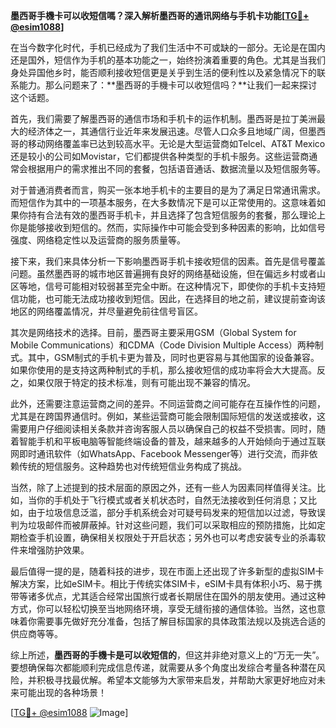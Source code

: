 **墨西哥手機卡可以收短信嗎？深入解析墨西哥的通讯网络与手机卡功能[[TG💪+ @esim1088](https://t.me/s/esim1088)]**

在当今数字化时代，手机已经成为了我们生活中不可或缺的一部分。无论是在国内还是国外，短信作为手机的基本功能之一，始终扮演着重要的角色。尤其是当我们身处异国他乡时，能否顺利接收短信更是关乎到生活的便利性以及紧急情况下的联系能力。那么问题来了：**墨西哥的手機卡可以收短信吗？**让我们一起来探讨这个话题。

首先，我们需要了解墨西哥的通信市场和手机卡的运作机制。墨西哥是拉丁美洲最大的经济体之一，其通信行业近年来发展迅速。尽管人口众多且地域广阔，但墨西哥的移动网络覆盖率已达到较高水平。无论是大型运营商如Telcel、AT&T Mexico还是较小的公司如Movistar，它们都提供各种类型的手机卡服务。这些运营商通常会根据用户的需求推出不同的套餐，包括语音通话、数据流量以及短信服务等。

对于普通消费者而言，购买一张本地手机卡的主要目的是为了满足日常通讯需求。而短信作为其中的一项基本服务，在大多数情况下是可以正常使用的。这意味着如果你持有合法有效的墨西哥手机卡，并且选择了包含短信服务的套餐，那么理论上你是能够接收到短信的。然而，实际操作中可能会受到多种因素的影响，比如信号强度、网络稳定性以及运营商的服务质量等。

接下来，我们来具体分析一下影响墨西哥手机卡接收短信的因素。首先是信号覆盖问题。虽然墨西哥的城市地区普遍拥有良好的网络基础设施，但在偏远乡村或者山区等地，信号可能相对较弱甚至完全中断。在这种情况下，即使你的手机卡支持短信功能，也可能无法成功接收到短信。因此，在选择目的地之前，建议提前查询该地区的网络覆盖情况，并尽量避免前往信号盲区。

其次是网络技术的选择。目前，墨西哥主要采用GSM（Global System for Mobile Communications）和CDMA（Code Division Multiple Access）两种制式。其中，GSM制式的手机卡更为普及，同时也更容易与其他国家的设备兼容。如果你使用的是支持这两种制式的手机，那么接收短信的成功率将会大大提高。反之，如果仅限于特定的技术标准，则有可能出现不兼容的情况。

此外，还需要注意运营商之间的差异。不同运营商之间可能存在互操作性的问题，尤其是在跨国界通信时。例如，某些运营商可能会限制国际短信的发送或接收，这需要用户仔细阅读相关条款并咨询客服人员以确保自己的权益不受损害。同时，随着智能手机和平板电脑等智能终端设备的普及，越来越多的人开始倾向于通过互联网即时通讯软件（如WhatsApp、Facebook Messenger等）进行交流，而非依赖传统的短信服务。这种趋势也对传统短信业务构成了挑战。

当然，除了上述提到的技术层面的原因之外，还有一些人为因素同样值得关注。比如，当你的手机处于飞行模式或者关机状态时，自然无法接收到任何消息；又比如，由于垃圾信息泛滥，部分手机系统会对可疑号码发来的短信加以过滤，导致误判为垃圾邮件而被屏蔽掉。针对这些问题，我们可以采取相应的预防措施，比如定期检查手机设置，确保相关权限处于开启状态；另外也可以考虑安装专业的杀毒软件来增强防护效果。

最后值得一提的是，随着科技的进步，现在市面上还出现了许多新型的虚拟SIM卡解决方案，比如eSIM卡。相比于传统实体SIM卡，eSIM卡具有体积小巧、易于携带等诸多优点，尤其适合经常出国旅行或者长期居住在国外的朋友使用。通过这种方式，你可以轻松切换至当地网络环境，享受无缝衔接的通信体验。当然，这也意味着你需要事先做好充分准备，包括了解目标国家的具体政策法规以及挑选合适的供应商等等。

综上所述，**墨西哥的手機卡是可以收短信的**，但这并非绝对意义上的“万无一失”。要想确保每次都能顺利完成信息传递，就需要从多个角度出发综合考量各种潜在风险，并积极寻找最优解。希望本文能够为大家带来启发，并帮助大家更好地应对未来可能出现的各种场景！

[[TG💪+ @esim1088](https://t.me/s/esim1088) ![Image](https://i.postimg.cc/4NQfJmqS/Snipaste-2025-05-13-00-14-12.png)]